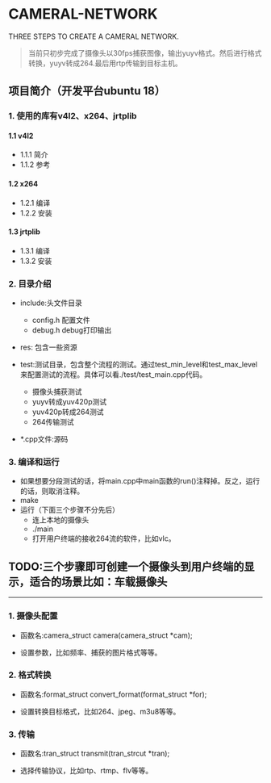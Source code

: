 # CAMERAL-NETWORK
THREE STEPS TO CREATE A CAMERAL NETWORK.

> 当前只初步完成了摄像头以30fps捕获图像，输出yuyv格式。然后进行格式转换，yuyv转成264.最后用rtp传输到目标主机。

## 项目简介（开发平台ubuntu 18）

### 1. 使用的库有v4l2、x264、jrtplib

#### 1.1 v4l2

* 1.1.1 简介
* 1.1.2 参考

#### 1.2 x264

* 1.2.1 编译
* 1.2.2 安装

#### 1.3 jrtplib

* 1.3.1 编译
* 1.3.2 安装

### 2. 目录介绍

* include:头文件目录
    * config.h 配置文件
    * debug.h debug打印输出

* res: 包含一些资源

* test:测试目录，包含整个流程的测试。通过test_min_level和test_max_level来配置测试的流程。具体可以看./test/test_main.cpp代码。
    * 摄像头捕获测试
    * yuyv转成yuv420p测试
    * yuv420p转成264测试
    * 264传输测试

* *.cpp文件:源码

### 3. 编译和运行

* 如果想要分段测试的话，将main.cpp中main函数的run()注释掉。反之，运行的话，则取消注释。
* make
* 运行（下面三个步骤不分先后）
    * 连上本地的摄像头
    * ./main
    * 打开用户终端的接收264流的软件，比如vlc。

## TODO:三个步骤即可创建一个摄像头到用户终端的显示，适合的场景比如：车载摄像头

---

### 1. 摄像头配置

* 函数名:camera_struct camera(camera_struct *cam);

* 设置参数，比如频率、捕获的图片格式等等。

### 2. 格式转换

* 函数名:format_struct convert_format(format_struct *for);

* 设置转换目标格式，比如264、jpeg、m3u8等等。

### 3. 传输

* 函数名:tran_struct transmit(tran_strcut *tran);

* 选择传输协议，比如rtp、rtmp、flv等等。




